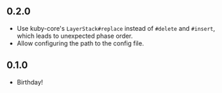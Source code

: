 ## 0.2.0
* Use kuby-core's `LayerStack#replace` instead of `#delete` and `#insert`, which leads to unexpected phase order.
* Allow configuring the path to the config file.

## 0.1.0
* Birthday!
